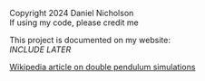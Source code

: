 Copyright 2024 Daniel Nicholson\
If using my code, please credit me

This project is documented on my website:\
*INCLUDE LATER*

[Wikipedia article on double pendulum simulations](https://en.wikipedia.org/wiki/Double_pendulum)
